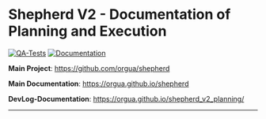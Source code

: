 # Shepherd V2 - Documentation of Planning and Execution

[![QA-Tests](https://github.com/orgua/shepherd/actions/workflows/qa_tests.yml/badge.svg)](https://github.com/orgua/shepherd_v2_planning/actions/workflows/qa_tests.yml)
[![Documentation](https://github.com/orgua/shepherd/actions/workflows/sphinx_to_pages.yml/badge.svg)](https://orgua.github.io/shepherd_v2_planning/)

**Main Project**: <https://github.com/orgua/shepherd>

**Main Documentation**: <https://orgua.github.io/shepherd>

**DevLog-Documentation**: <https://orgua.github.io/shepherd_v2_planning/>

---
